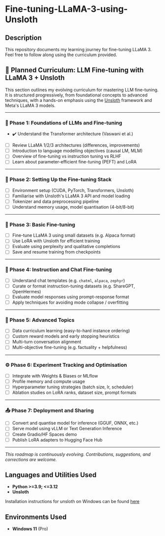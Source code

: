 <h1>Fine-tuning-LLaMA-3-using-Unsloth</h1>

 <h2>Description</h2>
This repository documents my learning journey for fine-tuning LLaMA 3. Feel free to follow along using the curriculum provided.

<br />

## 🧠 Planned Curriculum: LLM Fine-tuning with LLaMA 3 + Unsloth

This section outlines my evolving curriculum for mastering LLM fine-tuning. It is structured progressively, from foundational concepts to advanced techniques, with a hands-on emphasis using the [Unsloth](https://github.com/unslothai/unsloth) framework and Meta's LLaMA 3 models.

---

### 📘 Phase 1: Foundations of LLMs and Fine-tuning

- ✔️ Understand the Transformer architecture (Vaswani et al.)
- [ ] Review LLaMA 1/2/3 architectures (differences, improvements)
- [ ] Introduction to language modelling objectives (causal LM, MLM)
- [ ] Overview of fine-tuning vs instruction tuning vs RLHF
- [ ] Learn about parameter-efficient fine-tuning (PEFT) and LoRA

---

### 🔧 Phase 2: Setting Up the Fine-tuning Stack

- [ ] Environment setup (CUDA, PyTorch, Transformers, Unsloth)
- [ ] Familiarise with Unsloth's LLaMA 3 API and model loading
- [ ] Tokenizer and data preprocessing pipeline
- [ ] Understand memory usage, model quantisation (4-bit/8-bit)

---

### 🧪 Phase 3: Basic Fine-tuning

- [ ] Fine-tune LLaMA 3 using small datasets (e.g. Alpaca format)
- [ ] Use LoRA with Unsloth for efficient training
- [ ] Evaluate using perplexity and qualitative completions
- [ ] Save and resume training from checkpoints

---

### 🧭 Phase 4: Instruction and Chat Fine-tuning

- [ ] Understand chat templates (e.g. `chatml`, `alpaca`, `zephyr`)
- [ ] Curate or format instruction-tuning datasets (e.g. ShareGPT, OpenHermes)
- [ ] Evaluate model responses using prompt-response format
- [ ] Apply techniques for avoiding mode collapse / overfitting

---

### 🧠 Phase 5: Advanced Topics

- [ ] Data curriculum learning (easy-to-hard instance ordering)
- [ ] Custom reward models and early stopping heuristics
- [ ] Multi-turn conversation alignment
- [ ] Multi-objective fine-tuning (e.g. factuality + helpfulness)

---

### ⚙️ Phase 6: Experiment Tracking and Optimisation

- [ ] Integrate with Weights & Biases or MLflow
- [ ] Profile memory and compute usage
- [ ] Hyperparameter tuning strategies (batch size, lr, scheduler)
- [ ] Ablation studies on LoRA ranks, dataset size, prompt formats

---

### 📤 Phase 7: Deployment and Sharing

- [ ] Convert and quantise model for inference (GGUF, ONNX, etc.)
- [ ] Serve model using vLLM or Text Generation Inference
- [ ] Create Gradio/HF Spaces demo
- [ ] Publish LoRA adapters to Hugging Face Hub

---

_This roadmap is continuously evolving. Contributions, suggestions, and corrections are welcome._



<h2>Languages and Utilities Used</h2>

- <b>Python >=3.9; <=3.12  </b> 
- <b>Unsloth</b>

Installation instructions for unsloth on Windows can be found [here](https://docs.unsloth.ai/get-started/installing-+-updating/windows-installation)

<h2>Environments Used </h2>

- <b>Windows 11</b> (Pro)



<!--
 ```diff
- text in red
+ text in green
! text in orange
# text in gray
@@ text in purple (and bold)@@
```
--!>
